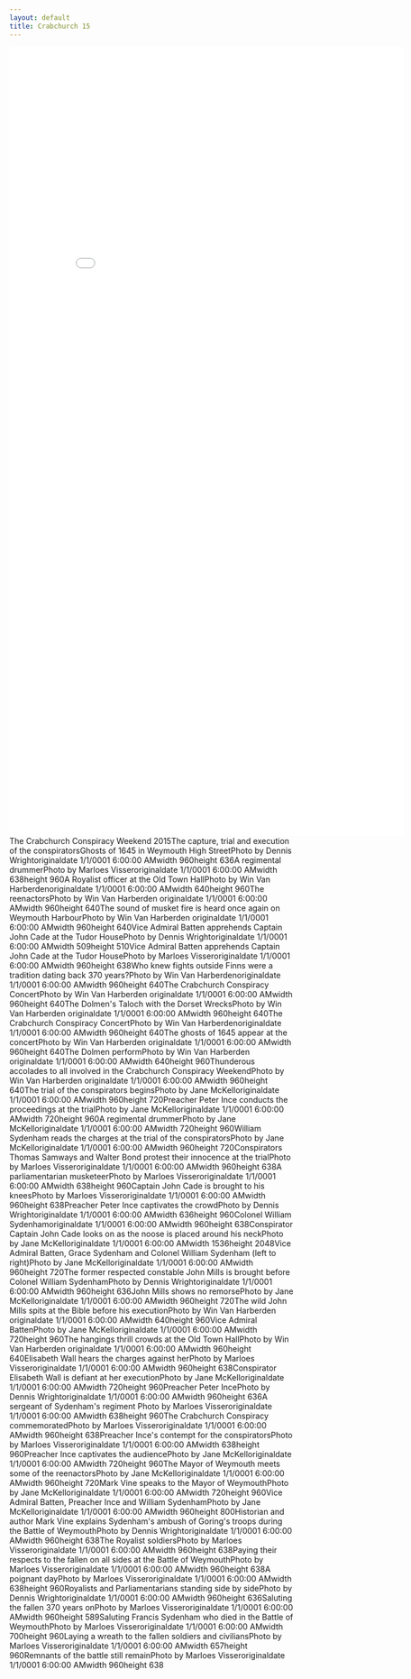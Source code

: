 ```yaml
---
layout: default
title: Crabchurch 15
---
```


<iframe width="700" height="1400" src="//www.cincopa.com/media-platform/iframe.aspx?fid=A4OAqXcA0-Kx" frameborder="0" allowfullscreen scrolling="yes"></iframe><noscript><span>The Crabchurch Conspiracy Weekend 2015</span><span>The capture, trial and execution of the conspirators</span><span>Ghosts of 1645 in Weymouth High Street</span><span>Photo by Dennis Wright</span><span>originaldate</span><span> 1/1/0001 6:00:00 AM</span><span>width</span><span> 960</span><span>height</span><span> 636</span><span>A regimental drummer</span><span>Photo by Marloes Visser</span><span>originaldate</span><span> 1/1/0001 6:00:00 AM</span><span>width</span><span> 638</span><span>height</span><span> 960</span><span>A Royalist officer at the Old Town Hall</span><span>Photo by Win Van Harberden</span><span>originaldate</span><span> 1/1/0001 6:00:00 AM</span><span>width</span><span> 640</span><span>height</span><span> 960</span><span>The reenactors</span><span>Photo by Win Van Harberden </span><span>originaldate</span><span> 1/1/0001 6:00:00 AM</span><span>width</span><span> 960</span><span>height</span><span> 640</span><span>The sound of musket fire is heard once again on Weymouth Harbour</span><span>Photo by Win Van Harberden </span><span>originaldate</span><span> 1/1/0001 6:00:00 AM</span><span>width</span><span> 960</span><span>height</span><span> 640</span><span>Vice Admiral Batten apprehends Captain John Cade at the Tudor House</span><span>Photo by Dennis Wright</span><span>originaldate</span><span> 1/1/0001 6:00:00 AM</span><span>width</span><span> 509</span><span>height</span><span> 510</span><span>Vice Admiral Batten apprehends Captain John Cade at the Tudor House</span><span>Photo by Marloes Visser</span><span>originaldate</span><span> 1/1/0001 6:00:00 AM</span><span>width</span><span> 960</span><span>height</span><span> 638</span><span>Who knew fights outside Finns were a tradition dating back 370 years?</span><span>Photo by Win Van Harberden</span><span>originaldate</span><span> 1/1/0001 6:00:00 AM</span><span>width</span><span> 960</span><span>height</span><span> 640</span><span>The Crabchurch Conspiracy Concert</span><span>Photo by Win Van Harberden </span><span>originaldate</span><span> 1/1/0001 6:00:00 AM</span><span>width</span><span> 960</span><span>height</span><span> 640</span><span>The Dolmen's Taloch with the Dorset Wrecks</span><span>Photo by Win Van Harberden </span><span>originaldate</span><span> 1/1/0001 6:00:00 AM</span><span>width</span><span> 960</span><span>height</span><span> 640</span><span>The Crabchurch Conspiracy Concert</span><span>Photo by Win Van Harberden</span><span>originaldate</span><span> 1/1/0001 6:00:00 AM</span><span>width</span><span> 960</span><span>height</span><span> 640</span><span>The ghosts of 1645 appear at the concert</span><span>Photo by Win Van Harberden </span><span>originaldate</span><span> 1/1/0001 6:00:00 AM</span><span>width</span><span> 960</span><span>height</span><span> 640</span><span>The Dolmen perform</span><span>Photo by Win Van Harberden </span><span>originaldate</span><span> 1/1/0001 6:00:00 AM</span><span>width</span><span> 640</span><span>height</span><span> 960</span><span>Thunderous accolades to all involved in the Crabchurch Conspiracy Weekend</span><span>Photo by Win Van Harberden </span><span>originaldate</span><span> 1/1/0001 6:00:00 AM</span><span>width</span><span> 960</span><span>height</span><span> 640</span><span>The trial of the conspirators begins</span><span>Photo by Jane McKell</span><span>originaldate</span><span> 1/1/0001 6:00:00 AM</span><span>width</span><span> 960</span><span>height</span><span> 720</span><span>Preacher Peter Ince conducts the proceedings at the trial</span><span>Photo by Jane McKell</span><span>originaldate</span><span> 1/1/0001 6:00:00 AM</span><span>width</span><span> 720</span><span>height</span><span> 960</span><span>A regimental drummer</span><span>Photo by Jane McKell</span><span>originaldate</span><span> 1/1/0001 6:00:00 AM</span><span>width</span><span> 720</span><span>height</span><span> 960</span><span>William Sydenham reads the charges at the trial of the conspirators</span><span>Photo by Jane McKell</span><span>originaldate</span><span> 1/1/0001 6:00:00 AM</span><span>width</span><span> 960</span><span>height</span><span> 720</span><span>Conspirators Thomas Samways and Walter Bond protest their innocence at the trial</span><span>Photo by Marloes Visser</span><span>originaldate</span><span> 1/1/0001 6:00:00 AM</span><span>width</span><span> 960</span><span>height</span><span> 638</span><span>A parliamentarian musketeer</span><span>Photo by Marloes Visser</span><span>originaldate</span><span> 1/1/0001 6:00:00 AM</span><span>width</span><span> 638</span><span>height</span><span> 960</span><span>Captain John Cade is brought to his knees</span><span>Photo by Marloes Visser</span><span>originaldate</span><span> 1/1/0001 6:00:00 AM</span><span>width</span><span> 960</span><span>height</span><span> 638</span><span>Preacher Peter Ince captivates the crowd</span><span>Photo by Dennis Wright</span><span>originaldate</span><span> 1/1/0001 6:00:00 AM</span><span>width</span><span> 636</span><span>height</span><span> 960</span><span>Colonel William Sydenham</span><span>originaldate</span><span> 1/1/0001 6:00:00 AM</span><span>width</span><span> 960</span><span>height</span><span> 638</span><span>Conspirator Captain John Cade looks on as the noose is placed around his neck</span><span>Photo by Jane McKell</span><span>originaldate</span><span> 1/1/0001 6:00:00 AM</span><span>width</span><span> 1536</span><span>height</span><span> 2048</span><span>Vice Admiral Batten, Grace Sydenham and Colonel William Sydenham (left to right)</span><span>Photo by Jane McKell</span><span>originaldate</span><span> 1/1/0001 6:00:00 AM</span><span>width</span><span> 960</span><span>height</span><span> 720</span><span>The former respected constable John Mills is brought before Colonel William Sydenham</span><span>Photo by Dennis Wright</span><span>originaldate</span><span> 1/1/0001 6:00:00 AM</span><span>width</span><span> 960</span><span>height</span><span> 636</span><span>John Mills shows no remorse</span><span>Photo by Jane McKell</span><span>originaldate</span><span> 1/1/0001 6:00:00 AM</span><span>width</span><span> 960</span><span>height</span><span> 720</span><span>The wild John Mills spits at the Bible before his execution</span><span>Photo by Win Van Harberden </span><span>originaldate</span><span> 1/1/0001 6:00:00 AM</span><span>width</span><span> 640</span><span>height</span><span> 960</span><span>Vice Admiral Batten</span><span>Photo by Jane McKell</span><span>originaldate</span><span> 1/1/0001 6:00:00 AM</span><span>width</span><span> 720</span><span>height</span><span> 960</span><span>The hangings thrill crowds at the Old Town Hall</span><span>Photo by Win Van Harberden </span><span>originaldate</span><span> 1/1/0001 6:00:00 AM</span><span>width</span><span> 960</span><span>height</span><span> 640</span><span>Elisabeth Wall hears the charges against her</span><span>Photo by Marloes Visser</span><span>originaldate</span><span> 1/1/0001 6:00:00 AM</span><span>width</span><span> 960</span><span>height</span><span> 638</span><span>Conspirator Elisabeth Wall is defiant at her execution</span><span>Photo by Jane McKell</span><span>originaldate</span><span> 1/1/0001 6:00:00 AM</span><span>width</span><span> 720</span><span>height</span><span> 960</span><span>Preacher Peter Ince</span><span>Photo by Dennis Wright</span><span>originaldate</span><span> 1/1/0001 6:00:00 AM</span><span>width</span><span> 960</span><span>height</span><span> 636</span><span>A sergeant of Sydenham's regiment </span><span>Photo by Marloes Visser</span><span>originaldate</span><span> 1/1/0001 6:00:00 AM</span><span>width</span><span> 638</span><span>height</span><span> 960</span><span>The Crabchurch Conspiracy commemorated</span><span>Photo by Marloes Visser</span><span>originaldate</span><span> 1/1/0001 6:00:00 AM</span><span>width</span><span> 960</span><span>height</span><span> 638</span><span>Preacher Ince's contempt for the conspirators</span><span>Photo by Marloes Visser</span><span>originaldate</span><span> 1/1/0001 6:00:00 AM</span><span>width</span><span> 638</span><span>height</span><span> 960</span><span>Preacher Ince captivates the audience</span><span>Photo by Jane McKell</span><span>originaldate</span><span> 1/1/0001 6:00:00 AM</span><span>width</span><span> 720</span><span>height</span><span> 960</span><span>The Mayor of Weymouth meets some of the reenactors</span><span>Photo by Jane McKell</span><span>originaldate</span><span> 1/1/0001 6:00:00 AM</span><span>width</span><span> 960</span><span>height</span><span> 720</span><span>Mark Vine speaks to the Mayor of Weymouth</span><span>Photo by Jane McKell</span><span>originaldate</span><span> 1/1/0001 6:00:00 AM</span><span>width</span><span> 720</span><span>height</span><span> 960</span><span>Vice Admiral Batten, Preacher Ince and William Sydenham</span><span>Photo by Jane McKell</span><span>originaldate</span><span> 1/1/0001 6:00:00 AM</span><span>width</span><span> 960</span><span>height</span><span> 800</span><span>Historian and author Mark Vine explains Sydenham's ambush of Goring's troops during the Battle of Weymouth</span><span>Photo by Dennis Wright</span><span>originaldate</span><span> 1/1/0001 6:00:00 AM</span><span>width</span><span> 960</span><span>height</span><span> 638</span><span>The Royalist soldiers</span><span>Photo by Marloes Visser</span><span>originaldate</span><span> 1/1/0001 6:00:00 AM</span><span>width</span><span> 960</span><span>height</span><span> 638</span><span>Paying their respects to the fallen on all sides at the Battle of Weymouth</span><span>Photo by Marloes Visser</span><span>originaldate</span><span> 1/1/0001 6:00:00 AM</span><span>width</span><span> 960</span><span>height</span><span> 638</span><span>A poignant day</span><span>Photo by Marloes Visser</span><span>originaldate</span><span> 1/1/0001 6:00:00 AM</span><span>width</span><span> 638</span><span>height</span><span> 960</span><span>Royalists and Parliamentarians standing side by side</span><span>Photo by Dennis Wright</span><span>originaldate</span><span> 1/1/0001 6:00:00 AM</span><span>width</span><span> 960</span><span>height</span><span> 636</span><span>Saluting the fallen 370 years on</span><span>Photo by Marloes Visser</span><span>originaldate</span><span> 1/1/0001 6:00:00 AM</span><span>width</span><span> 960</span><span>height</span><span> 589</span><span>Saluting Francis Sydenham who died in the Battle of Weymouth</span><span>Photo by Marloes Visser</span><span>originaldate</span><span> 1/1/0001 6:00:00 AM</span><span>width</span><span> 700</span><span>height</span><span> 960</span><span>Laying a wreath to the fallen soldiers and civilians</span><span>Photo by Marloes Visser</span><span>originaldate</span><span> 1/1/0001 6:00:00 AM</span><span>width</span><span> 657</span><span>height</span><span> 960</span><span>Remnants of the battle still remain</span><span>Photo by Marloes Visser</span><span>originaldate</span><span> 1/1/0001 6:00:00 AM</span><span>width</span><span> 960</span><span>height</span><span> 638</span></noscript>

